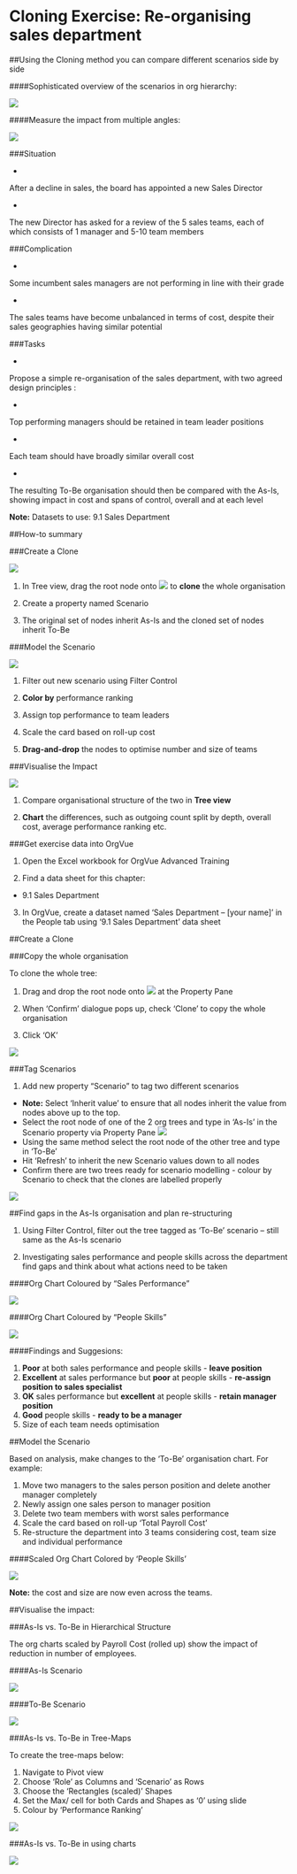 # Cloning Exercise: Re-organising sales department

##Using the Cloning method you can compare different scenarios side by side 

####Sophisticated overview of the scenarios in org hierarchy:

![](3A-003.cloninghieroverview.png)

####Measure the impact from multiple angles:

![](3A-004.cloningmeasureimpact.png)

###Situation

* 
After a decline in sales, the board has appointed a new Sales Director

* 
The new Director has asked for a review of the 5 sales teams, each of which consists of 1 manager and 5-10 team members

###Complication

* 
Some incumbent sales managers are not performing in line with their grade

* 
The sales teams have become unbalanced in terms of cost, despite their sales geographies having similar potential

###Tasks

* 
Propose a simple re-organisation of the sales department, with two agreed design principles :

  * 
Top performing managers should be retained in team leader positions

  * 
Each team should have broadly similar overall cost

* 
The resulting To-Be organisation should then be compared with the As-Is, showing impact in cost and spans of control, overall and at each level

**Note:** Datasets to use: 9.1 Sales Department


##How-to summary

###Create a Clone

![](3A-005.createaclone.png)

1. In Tree view, drag the root node onto     ![](A3-x.topicon.png)        to **clone** the whole organisation

2. Create a property named Scenario

3. The original set of nodes inherit As-Is and the cloned set of nodes inherit To-Be

###Model the Scenario

![](3A-006.modelscenario.png)

1. Filter out new scenario using Filter Control

2. **Color by** performance ranking

3. Assign top performance to team leaders

4. Scale the card based on roll-up cost 

5. **Drag-and-drop** the nodes to optimise number and size of teams


###Visualise the Impact

![](3A-007.visualiseimpact.png)

1. Compare organisational structure of the two in **Tree view**

2. **Chart** the differences, such as outgoing count split by depth, overall cost, average performance ranking etc.

###Get exercise data into OrgVue 

1. Open the Excel workbook for OrgVue Advanced Training

2. Find a data sheet for this chapter:
  * 9.1 Sales Department 

3. In OrgVue, create a dataset named ‘Sales Department – [your name]’ in the People tab using ‘9.1  Sales Department’ data sheet

##Create a Clone

###Copy the whole organisation

To clone the whole tree:

1. Drag and drop the root node onto          ![](A3-x.topicon.png)     at the Property Pane

2. When ‘Confirm’ dialogue pops up, check ‘Clone’ to copy the whole organisation

3. Click ‘OK’

![](3A-008.copyorganisation.png)

###Tag Scenarios

1. Add new property “Scenario” to tag two different scenarios
  * **Note:** Select ‘Inherit value’ to ensure that all nodes inherit the value from nodes above up to the top.
* Select the root node of one of the 2 org trees and type in ‘As-Is’ in the Scenario property via Property Pane
![](3A-009.scenarioproperty.png)
* Using the same method select the root node of the other tree and type in ‘To-Be’
* Hit ‘Refresh’  to inherit the new Scenario values down to all nodes
* Confirm there are two trees ready for scenario modelling - colour by Scenario to check that the clones are labelled properly

![](3A-010.colourbyscenario.png)

##Find gaps in the As-Is organisation and plan re-structuring

1. Using Filter Control, filter out the tree tagged as ‘To-Be’ scenario – still same as the As-Is scenario

2. Investigating sales performance and people skills across the department find gaps and think about what actions need to be taken


####Org Chart Coloured by “Sales Performance”

![](3A-011.orgchartsalesperformance.png)

####Org Chart Coloured by “People Skills”

![](3A-012.orgchartpeopleskills.png)

####Findings and Suggesions:

1. **Poor** at both sales performance and people skills - **leave position**
2. **Excellent** at sales performance but **poor** at people skills - **re-assign position to sales specialist**
3. **OK** sales performance but **excellent** at people skills - **retain manager position**
4. **Good** people skills - **ready to be a manager** 
5. Size of each team needs optimisation

##Model the Scenario

Based on analysis, make changes to the ‘To-Be’ organisation chart. For example:

1. Move two managers to the sales person position and delete another manager completely
2. Newly assign one sales person to manager position
3. Delete two team members with worst sales performance
4. Scale the card based on roll-up ‘Total Payroll Cost’
5. Re-structure the department into 3 teams considering cost, team size and individual performance

####Scaled Org Chart Colored by ‘People Skills’


![](3A-013.orgchartpeopleskillsscaled.png)

**Note:** the cost and size are now even across the teams.

##Visualise the impact:

###As-Is vs. To-Be in Hierarchical Structure

The org charts scaled by Payroll Cost (rolled up) show the impact of reduction in number of employees.

####As-Is Scenario

![](3A-014.asis.png)

####To-Be Scenario

![](3A-015.tobe.png)

###As-Is vs. To-Be in Tree-Maps

To create the tree-maps below:

1. Navigate to Pivot view
2. Choose ‘Role’ as Columns and ‘Scenario’ as Rows
3. Choose the ‘Rectangles (scaled)’ Shapes
4. Set the Max/ cell for both Cards and Shapes as ‘0’ using slide
5. Colour by ‘Performance Ranking’


![](3A-016.treemaps.png)

###As-Is vs. To-Be in using charts

![](3A-017.charts.png)


